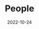 ---
title: People
date: 2022-10-24

type: landing

sections:
  - block: people
    content:
      title: Current Group Members
      # Choose which groups/teams of users to display.
      #   Edit `user_groups` in each user's profile to add them to one or more of these groups.
      user_groups:
          - Director
          - Postdocs
          - PhD Students
          - Master Students
          - Visiting Scholars
          - Alumni
      sort_by: Params.last_name
      sort_ascending: true
    design:
      show_interests: false
      show_role: false
      show_social: true
---